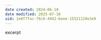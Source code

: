 ```yaml
---
date created: 2024-06-10
date modified: 2025-07-10
uid: 1e0f7fac-76c6-4942-beee-15521120e3e9
---
```


excerpt

<!-- more -->
